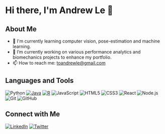 # Hi there, I'm Andrew Le 👋

## About Me

- 🌱 I'm currently learning computer vision, pose-estimation and machine learning.
- 🔭 I’m currently working on various performance analytics and biomechanics projects to enhance my portfolio.
- 📫 How to reach me: [toandrewle@gmail.com](mailto:toandrewle7@gmail.com)

## Languages and Tools

![Python](https://img.shields.io/badge/-Python-black?style=flat-square&logo=python)
[![Java](https://img.shields.io/badge/Java-%23ED8B00.svg?logo=openjdk&logoColor=white)](#)
[![R](https://img.shields.io/badge/R-%23276DC3.svg?logo=r&logoColor=white)](#)
![JavaScript](https://img.shields.io/badge/-JavaScript-black?style=flat-square&logo=javascript)
![HTML5](https://img.shields.io/badge/-HTML5-black?style=flat-square&logo=html5)
![CSS3](https://img.shields.io/badge/-CSS3-black?style=flat-square&logo=css3)
![React](https://img.shields.io/badge/-React-black?style=flat-square&logo=react)
![Node.js](https://img.shields.io/badge/-Node.js-black?style=flat-square&logo=node.js)
![Git](https://img.shields.io/badge/-Git-black?style=flat-square&logo=git)
![GitHub](https://img.shields.io/badge/-GitHub-black?style=flat-square&logo=github)

## Connect with Me

[![LinkedIn](https://img.shields.io/badge/-LinkedIn-black?style=flat-square&logo=linkedin)](https://www.linkedin.com/in/andrewlle)
[![Twitter](https://img.shields.io/badge/-Twitter-black?style=flat-square&logo=twitter)](https://x.com/andrewletics)
